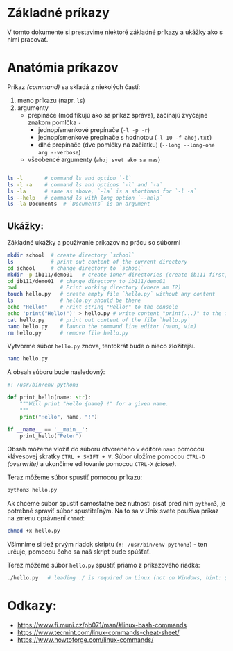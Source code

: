 # Základné príkazy
V tomto dokumente si prestavime niektoré základné príkazy a ukážky ako s nimi pracovať.

# Anatómia príkazov

Príkaz _(command)_ sa skľadá z niekolých častí:
1. meno príkazu (napr. `ls`)
2. argumenty
    - prepínače (modifikujú ako sa príkaz správa), začínajú zvyčajne znakom pomlčka `-`
        - jednopísmenkové prepínače (`-l -p -r`)
        - jednopísmenkové prepínače s hodnotou (`-l 10 -f ahoj.txt`)
        - dlhé prepínače (dve pomlčky na začiatku) (`--long --long-one arg --verbose`)
    - všeobencé argumenty (`ahoj svet ako sa mas`)
    
```bash

ls -l       # command ls and option `-l`
ls -l -a    # command ls and options `-l` and `-a`
ls -la      # same as above, `-la` is a shorthand for `-l -a` 
ls --help   # command ls with long option `--help`
ls -la Documents  # `Documents` is an argument
```


## Ukážky:

Základné ukážky a používanie príkazov na prácu so súbormi

```bash
mkdir school  # create directory `school`
ls            # print out content of the current directory
cd school     # change directory to `school`
mkdir -p ib111/demo01   # create inner directories (create ib111 first, then demo01)
cd ib111/demo01  # change directory to ib111/demo01
pwd              # Print working directory (where am I?)
touch hello.py   # create empty file `hello.py` without any content
ls               # hello.py should be there
echo "Hello!"    # Print string "Hello!" to the console
echo 'print("Hello!")' > hello.py # write content "print(...)" to the file hello.py
cat hello.py     # print out content of the file `hello.py`
nano hello.py    # launch the command line editor (nano, vim)
rm hello.py      # remove file hello.py 
```

Vytvorme súbor `hello.py` znova, tentokrát bude o nieco zložitejší.

```bash
nano hello.py
```

A obsah súboru bude nasledovný:

```python
#! /usr/bin/env python3

def print_hello(name: str):
    """Will print "Hello {name} !" for a given name.
    """
    print("Hello", name, "!")

if __name__ == '__main__':
    print_hello("Peter")
```

Obsah môžeme vložiť do súboru otvoreného v editore `nano` pomocou klávesovej skratky `CTRL + SHIFT + V`.
Súbor uložíme pomocou `CTRL-O` _(overwrite)_ a ukončíme editovanie pomocou `CTRL-X` _(close)_.

Teraz môžeme súbor spustiť pomocou príkazu:

```bash
python3 hello.py
```

Ak chceme súbor spustiť samostatne bez nutnosti písať pred ním `python3`, je potrebné spraviť súbor spustiteľným.
Na to sa v Unix svete používa príkaz na zmenu oprávnení `chmod`:

```bash
chmod +x hello.py
```

Všimnime si tiež prvým riadok skriptu (`#! /usr/bin/env python3`) - ten určuje, pomocou čoho sa náš skript bude spúšťať.

Teraz môžeme súbor `hello.py` spustiť priamo z príkazového riadka:

```bash
./hello.py   # leading ./ is required on Linux (not on Windows, hint: $PATH)
```


# Odkazy:
- <https://www.fi.muni.cz/pb071/man/#linux-bash-commands>
- <https://www.tecmint.com/linux-commands-cheat-sheet/>
- <https://www.howtoforge.com/linux-commands/>





